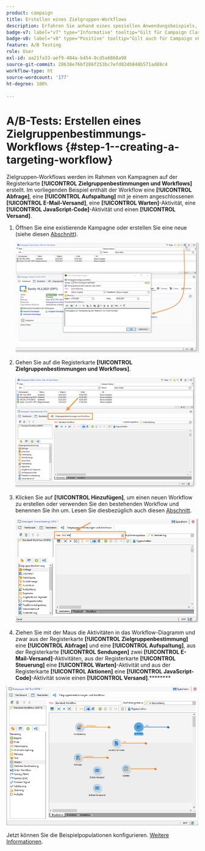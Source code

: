 ```yaml
---
product: campaign
title: Erstellen eines Zielgruppen-Workflows
description: Erfahren Sie anhand eines speziellen Anwendungsbeispiels, wie Sie A/B-Tests durchführen
badge-v7: label="v7" type="Informative" tooltip="Gilt für Campaign Classic v7"
badge-v8: label="v8" type="Positive" tooltip="Gilt auch für Campaign v8"
feature: A/B Testing
role: User
exl-id: aa21fa33-aef9-484a-b454-0cd5a6868a98
source-git-commit: 28638e76bf286f253bc7efd02db848b571ad88c4
workflow-type: ht
source-wordcount: '177'
ht-degree: 100%

---
```


# A/B-Tests: Erstellen eines Zielgruppenbestimmungs-Workflows {#step-1--creating-a-targeting-workflow}

Zielgruppen-Workflows werden im Rahmen von Kampagnen auf der Registerkarte **[!UICONTROL Zielgruppenbestimmungen und Workflows]** erstellt. Im vorliegenden Beispiel enthält der Workflow eine **[!UICONTROL Abfrage]**, eine **[!UICONTROL Aufspaltung]** mit je einem angeschlossenen **[!UICONTROL E-Mail-Versand]**, eine **[!UICONTROL Warten]**-Aktivität, eine **[!UICONTROL JavaScript-Code]**-Aktivität und einen **[!UICONTROL Versand]**.

1. Öffnen Sie eine existierende Kampagne oder erstellen Sie eine neue (siehe diesen [Abschnitt](../../campaign/using/setting-up-marketing-campaigns.md#creating-a-campaign)).

   ![](assets/use_case_abtesting_targetwkfl_001.png)

1. Gehen Sie auf die Registerkarte **[!UICONTROL Zielgruppenbestimmungen und Workflows]**.

   ![](assets/use_case_abtesting_targetwkfl_002.png)

1. Klicken Sie auf **[!UICONTROL Hinzufügen]**, um einen neuen Workflow zu erstellen oder verwenden Sie den bestehenden Workflow und benennen Sie ihn um. Lesen Sie diesbezüglich auch diesen [Abschnitt](../../campaign/using/marketing-campaign-deliveries.md#selecting-the-target-population).

   ![](assets/use_case_abtesting_targetwkfl_003.png)

1. Ziehen Sie mit der Maus die Aktivitäten in das Workflow-Diagramm und zwar aus der Registerkarte **[!UICONTROL Zielgruppenbestimmung]** eine **[!UICONTROL Abfrage]** und eine **[!UICONTROL Aufspaltung]**, aus der Registerkarte **[!UICONTROL Sendungen]** zwei **[!UICONTROL E-Mail-Versand]**-Aktivitäten, aus der Registerkarte **[!UICONTROL Steuerung]** eine **[!UICONTROL Warten]**-Aktivität und aus der Registerkarte **[!UICONTROL Aktionen]** eine **[!UICONTROL JavaScript-Code]**-Aktivität sowie einen **[!UICONTROL Versand]**.********

![](assets/use_case_abtesting_targetwkfl_004.png)

Jetzt können Sie die Beispielpopulationen konfigurieren. [Weitere Informationen](a-b-testing-uc-population-samples.md).
